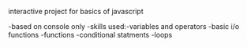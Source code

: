 interactive project for basics of javascript

-based on console only
-skills used:-variables and operators
             -basic i/o functions
             -functions
             -conditional statments
             -loops
